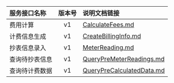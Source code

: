   
| 服务接口名称 | 版本号 | 说明文档链接 |  
| :----------------- | :-----: | :---------------- |  
| 费用计算 | v1 | [CalculateFees.md](https://github.com/Zhang-Monica/gitMd/blob/master/EpeisSupp/SupComFeesServer/CalculateFees.md) |  
| 计费信息生成 | v1 | [CreateBillingInfo.md](https://github.com/Zhang-Monica/gitMd/blob/master/EpeisSupp/SupComFeesServer/CreateBillingInfo.md) |  
| 抄表信息录入 | v1 | [MeterReading.md](https://github.com/Zhang-Monica/gitMd/blob/master/EpeisSupp/SupComFeesServer/MeterReading.md) |  
| 查询待抄表信息 | v1 | [QueryPreMeterReadings.md](https://github.com/Zhang-Monica/gitMd/blob/master/EpeisSupp/SupComFeesServer/QueryPreMeterReadings.md) |  
| 查询待计费数据 | v1 | [QueryPreCalculatedData.md](https://github.com/Zhang-Monica/gitMd/blob/master/EpeisSupp/SupComFeesServer/QueryPreCalculatedData.md) |  
  
